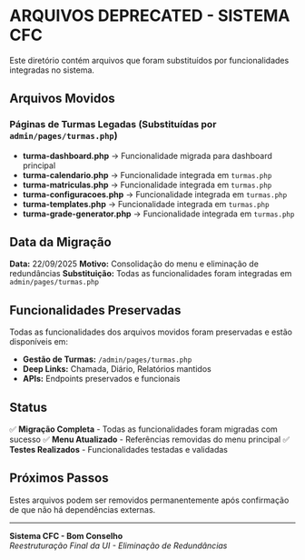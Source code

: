 # ARQUIVOS DEPRECATED - SISTEMA CFC

Este diretório contém arquivos que foram substituídos por funcionalidades integradas no sistema.

## Arquivos Movidos

### Páginas de Turmas Legadas (Substituídas por `admin/pages/turmas.php`)

- **turma-dashboard.php** → Funcionalidade migrada para dashboard principal
- **turma-calendario.php** → Funcionalidade integrada em `turmas.php`
- **turma-matriculas.php** → Funcionalidade integrada em `turmas.php`
- **turma-configuracoes.php** → Funcionalidade integrada em `turmas.php`
- **turma-templates.php** → Funcionalidade integrada em `turmas.php`
- **turma-grade-generator.php** → Funcionalidade integrada em `turmas.php`

## Data da Migração

**Data:** 22/09/2025
**Motivo:** Consolidação do menu e eliminação de redundâncias
**Substituição:** Todas as funcionalidades foram integradas em `admin/pages/turmas.php`

## Funcionalidades Preservadas

Todas as funcionalidades dos arquivos movidos foram preservadas e estão disponíveis em:

- **Gestão de Turmas:** `/admin/pages/turmas.php`
- **Deep Links:** Chamada, Diário, Relatórios mantidos
- **APIs:** Endpoints preservados e funcionais

## Status

✅ **Migração Completa** - Todas as funcionalidades foram migradas com sucesso
✅ **Menu Atualizado** - Referências removidas do menu principal
✅ **Testes Realizados** - Funcionalidades testadas e validadas

## Próximos Passos

Estes arquivos podem ser removidos permanentemente após confirmação de que não há dependências externas.

---

**Sistema CFC - Bom Conselho**  
*Reestruturação Final da UI - Eliminação de Redundâncias*
